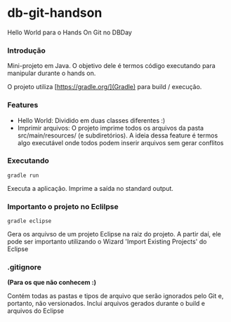 # db-git-handson
Hello World para o Hands On Git no DBDay

### Introdução
Mini-projeto em Java. O objetivo dele é termos código executando para manipular durante o hands on.

O projeto utiliza [https://gradle.org/](Gradle) para build / execução.

### Features
* Hello World: Dividido em duas classes diferentes :)
* Imprimir arquivos: O projeto imprime todos os arquivos da pasta src/main/resources/ (e subdiretórios). 
  A ideia dessa feature é termos algo executável onde todos podem inserir arquivos sem gerar conflitos
  
  
### Executando
```gradle run```

Executa a aplicação. Imprime a saída no standard output.

### Importanto o projeto no Eclilpse
```gradle eclipse```

Gera os arquivso de um projeto Eclipse na raiz do projeto. A partir daí, ele pode ser importanto utilizando o Wizard 'Import Existing Projects' do Eclipse

### .gitignore ###
**(Para os que não conhecem :)**

Contém todas as pastas e tipos de arquivo que serão ignorados pelo Git e, portanto, não versionados. 
Inclui arquivos gerados durante o build e arquivos do Eclipse
